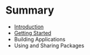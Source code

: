 # Summary

* [Introduction](README.md)
* [Getting Started](chapter1.md)
* Building Applications
* Using and Sharing Packages

